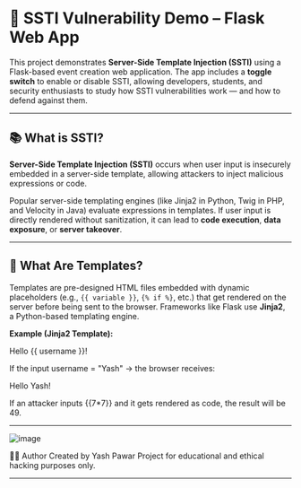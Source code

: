 # 🔐 SSTI Vulnerability Demo – Flask Web App

This project demonstrates **Server-Side Template Injection (SSTI)** using a Flask-based event creation web application. The app includes a **toggle switch** to enable or disable SSTI, allowing developers, students, and security enthusiasts to study how SSTI vulnerabilities work — and how to defend against them.

---

## 📚 What is SSTI?

**Server-Side Template Injection (SSTI)** occurs when user input is insecurely embedded in a server-side template, allowing attackers to inject malicious expressions or code.

Popular server-side templating engines (like Jinja2 in Python, Twig in PHP, and Velocity in Java) evaluate expressions in templates. If user input is directly rendered without sanitization, it can lead to **code execution**, **data exposure**, or **server takeover**.

---

## 🧠 What Are Templates?

Templates are pre-designed HTML files embedded with dynamic placeholders (e.g., `{{ variable }}`, `{% if %}`, etc.) that get rendered on the server before being sent to the browser. Frameworks like Flask use **Jinja2**, a Python-based templating engine.

**Example (Jinja2 Template):**


<p>Hello {{ username }}!</p>

If the input username = "Yash" → the browser receives:
<p>Hello Yash!</p>


If an attacker inputs {{7*7}} and it gets rendered as code, the result will be 49.

---

![image](https://github.com/user-attachments/assets/22268dd1-36ee-4951-91d3-0ffddd424a75)


🧑‍💻 Author
Created by Yash Pawar
Project for educational and ethical hacking purposes only.

---










